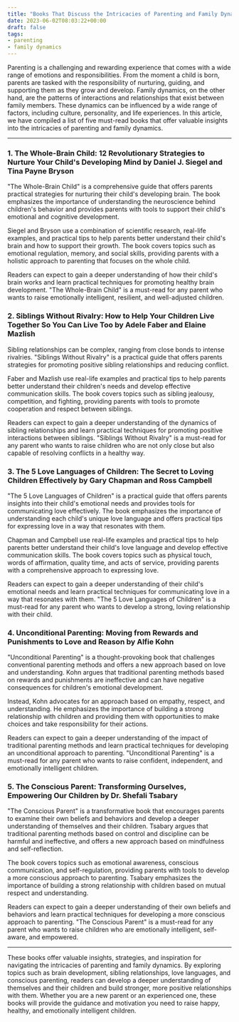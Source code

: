 ```yaml
---
title: "Books That Discuss the Intricacies of Parenting and Family Dynamics"
date: 2023-06-02T08:03:22+00:00
draft: false
tags: 
- parenting
- family dynamics
---
```


Parenting is a challenging and rewarding experience that comes with a wide range of emotions and responsibilities. From the moment a child is born, parents are tasked with the responsibility of nurturing, guiding, and supporting them as they grow and develop. Family dynamics, on the other hand, are the patterns of interactions and relationships that exist between family members. These dynamics can be influenced by a wide range of factors, including culture, personality, and life experiences. In this article, we have compiled a list of five must-read books that offer valuable insights into the intricacies of parenting and family dynamics.

---

### 1. The Whole-Brain Child: 12 Revolutionary Strategies to Nurture Your Child's Developing Mind by Daniel J. Siegel and Tina Payne Bryson

"The Whole-Brain Child" is a comprehensive guide that offers parents practical strategies for nurturing their child's developing brain. The book emphasizes the importance of understanding the neuroscience behind children's behavior and provides parents with tools to support their child's emotional and cognitive development.

Siegel and Bryson use a combination of scientific research, real-life examples, and practical tips to help parents better understand their child's brain and how to support their growth. The book covers topics such as emotional regulation, memory, and social skills, providing parents with a holistic approach to parenting that focuses on the whole child.

Readers can expect to gain a deeper understanding of how their child's brain works and learn practical techniques for promoting healthy brain development. "The Whole-Brain Child" is a must-read for any parent who wants to raise emotionally intelligent, resilient, and well-adjusted children.

### 2. Siblings Without Rivalry: How to Help Your Children Live Together So You Can Live Too by Adele Faber and Elaine Mazlish

Sibling relationships can be complex, ranging from close bonds to intense rivalries. "Siblings Without Rivalry" is a practical guide that offers parents strategies for promoting positive sibling relationships and reducing conflict.

Faber and Mazlish use real-life examples and practical tips to help parents better understand their children's needs and develop effective communication skills. The book covers topics such as sibling jealousy, competition, and fighting, providing parents with tools to promote cooperation and respect between siblings.

Readers can expect to gain a deeper understanding of the dynamics of sibling relationships and learn practical techniques for promoting positive interactions between siblings. "Siblings Without Rivalry" is a must-read for any parent who wants to raise children who are not only close but also capable of resolving conflicts in a healthy way.

### 3. The 5 Love Languages of Children: The Secret to Loving Children Effectively by Gary Chapman and Ross Campbell

"The 5 Love Languages of Children" is a practical guide that offers parents insights into their child's emotional needs and provides tools for communicating love effectively. The book emphasizes the importance of understanding each child's unique love language and offers practical tips for expressing love in a way that resonates with them.

Chapman and Campbell use real-life examples and practical tips to help parents better understand their child's love language and develop effective communication skills. The book covers topics such as physical touch, words of affirmation, quality time, and acts of service, providing parents with a comprehensive approach to expressing love.

Readers can expect to gain a deeper understanding of their child's emotional needs and learn practical techniques for communicating love in a way that resonates with them. "The 5 Love Languages of Children" is a must-read for any parent who wants to develop a strong, loving relationship with their child.

### 4. Unconditional Parenting: Moving from Rewards and Punishments to Love and Reason by Alfie Kohn

"Unconditional Parenting" is a thought-provoking book that challenges conventional parenting methods and offers a new approach based on love and understanding. Kohn argues that traditional parenting methods based on rewards and punishments are ineffective and can have negative consequences for children's emotional development.

Instead, Kohn advocates for an approach based on empathy, respect, and understanding. He emphasizes the importance of building a strong relationship with children and providing them with opportunities to make choices and take responsibility for their actions.

Readers can expect to gain a deeper understanding of the impact of traditional parenting methods and learn practical techniques for developing an unconditional approach to parenting. "Unconditional Parenting" is a must-read for any parent who wants to raise confident, independent, and emotionally intelligent children.

### 5. The Conscious Parent: Transforming Ourselves, Empowering Our Children by Dr. Shefali Tsabary

"The Conscious Parent" is a transformative book that encourages parents to examine their own beliefs and behaviors and develop a deeper understanding of themselves and their children. Tsabary argues that traditional parenting methods based on control and discipline can be harmful and ineffective, and offers a new approach based on mindfulness and self-reflection.

The book covers topics such as emotional awareness, conscious communication, and self-regulation, providing parents with tools to develop a more conscious approach to parenting. Tsabary emphasizes the importance of building a strong relationship with children based on mutual respect and understanding.

Readers can expect to gain a deeper understanding of their own beliefs and behaviors and learn practical techniques for developing a more conscious approach to parenting. "The Conscious Parent" is a must-read for any parent who wants to raise children who are emotionally intelligent, self-aware, and empowered.

---

These books offer valuable insights, strategies, and inspiration for navigating the intricacies of parenting and family dynamics. By exploring topics such as brain development, sibling relationships, love languages, and conscious parenting, readers can develop a deeper understanding of themselves and their children and build stronger, more positive relationships with them. Whether you are a new parent or an experienced one, these books will provide the guidance and motivation you need to raise happy, healthy, and emotionally intelligent children.